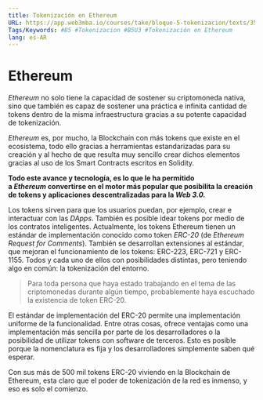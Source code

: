 ```yaml
---
title: Tokenización en Ethereum
URL: https://app.web3mba.io/courses/take/bloque-5-tokenizacion/texts/35570504-u3-01-tokenizacion-en-ethereum
Tags/Keywords: #B5 #Tokenizacion #B5U3 #Tokenización en Ethereum
lang: es-AR
---
```

# Ethereum 
_Ethereum_ no solo tiene la capacidad de sostener su criptomoneda nativa, sino que también es capaz de sostener una práctica e infinita cantidad de tokens dentro de la misma infraestructura gracias a su potente capacidad de tokenización.

_Ethereum_ es, por mucho, la Blockchain con más tokens que existe en el ecosistema, todo ello gracias a herramientas estandarizadas para su creación y al hecho de que resulta muy sencillo crear dichos elementos gracias al uso de los Smart Contracts escritos en Solidity.

**Todo este avance y tecnología, es lo que le ha permitido a _Ethereum_ convertirse en el motor más popular que posibilita la creación de tokens y aplicaciones descentralizadas para la _Web 3.0._** 

Los tokens sirven para que los usuarios puedan, por ejemplo, crear e interactuar con las _DApps_. También es posible idear tokens por medio de los contratos inteligentes. Actualmente, los tokens Ethereum tienen un estándar de implementación conocido como token _ERC-20_ (de _Ethereum Request for Comments_). También se desarrollan extensiones al estándar, que mejoran el funcionamiento de los tokens: ERC-223, ERC-721 y ERC-1155. Todos y cada uno de ellos con posibilidades distintas, pero teniendo algo en común: la tokenización del entorno. 

> Para toda persona que haya estado trabajando en el tema de las criptomonedas durante algún tiempo, probablemente haya escuchado la existencia de token ERC-20.

El estándar de implementación del ERC-20 permite una implementación uniforme de la funcionalidad. Entre otras cosas, ofrece ventajas como una implementación más sencilla por parte de los desarrolladores o la posibilidad de utilizar tokens con software de terceros. Esto es posible porque la nomenclatura es fija y los desarrolladores simplemente saben qué esperar.

Con sus más de 500 mil tokens ERC-20 viviendo en la Blockchain de Ethereum, esta claro que el poder de tokenización de la red es inmenso, y eso es solo el comienzo.